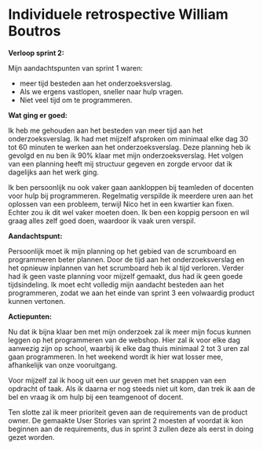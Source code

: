 # Individuele retrospective William Boutros

**Verloop sprint 2:**

Mijn aandachtspunten van sprint 1 waren:

- meer tijd besteden aan het onderzoeksverslag.
- Als we ergens vastlopen, sneller naar hulp vragen.
- Niet veel tijd om te programmeren.

**Wat ging er goed:**

Ik heb me gehouden aan het besteden van meer tijd aan het onderzoeksverslag. Ik had met mijzelf afsproken om minimaal elke dag 30 tot 60 minuten te werken aan het onderzoeksverslag. Deze planning heb ik gevolgd en nu ben ik 90% klaar met mijn onderzoeksverslag. Het volgen van een planning heeft mij structuur gegeven en zorgde ervoor dat ik dagelijks aan het werk ging.

Ik ben persoonlijk nu ook vaker gaan aankloppen bij teamleden of docenten voor hulp bij programmeren. Regelmatig verspilde ik meerdere uren aan het oplossen van een probleem, terwijl Nico het in een kwartier kan fixen. Echter zou ik dit wel vaker moeten doen. Ik ben een koppig persoon en wil graag alles zelf goed doen, waardoor ik vaak uren verspil.

**Aandachtspunt:**

Persoonlijk moet ik mijn planning op het gebied van de scrumboard en programmeren beter plannen. Door de tijd aan het onderzoeksverslag en het opnieuw inplannen van het scrumboard heb ik al tijd verloren. Verder had ik geen vaste planning voor mijzelf gemaakt, dus had ik geen goede tijdsindeling. Ik moet echt volledig mijn aandacht besteden aan het programmeren, zodat we aan het einde van sprint 3 een volwaardig product kunnen vertonen.

**Actiepunten:**

Nu dat ik bijna klaar ben met mijn onderzoek zal ik meer mijn focus kunnen leggen op het programmeren van de webshop. Hier zal ik voor elke dag aanwezig zijn op school, waarbij ik elke dag thuis minimaal 2 tot 3 uren zal gaan programmeren. In het weekend wordt ik hier wat losser mee, afhankelijk van onze vooruitgang.

Voor mijzelf zal ik hoog uit een uur geven met het snappen van een opdracht of taak. Als ik daarna er nog steeds niet uit kom, dan trek ik aan de bel en vraag ik om hulp bij een teamgenoot of docent.

Ten slotte zal ik meer prioriteit geven aan de requirements van de product owner. De gemaakte User Stories van sprint 2 moesten af voordat ik kon beginnen aan de requirements, dus in sprint 3 zullen deze als eerst in doing gezet worden.


